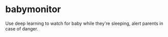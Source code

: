 # babymonitor
Use deep learning to watch for baby while they're sleeping, alert parents in case of danger.
